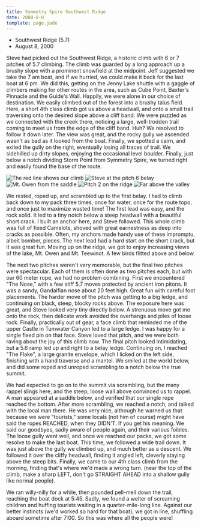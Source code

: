 ```yaml
---
title: Symmetry Spire Southwest Ridge
date: 2000-8-8
template: page.jade
---
```


* Southwest Ridge (5.7)
* August 8, 2000

Steve had picked out the Southwest Ridge, a historic climb with 6 or 7
pitches of 5.7 climbing.  The climb was guarded by a long approach up
a brushy slope with a prominent snowfield at the midpoint. Jeff
suggested we take the 7 am boat, and if we hurried, we could make it
back for the last boat at 6 pm. We did this, getting on the Jenny Lake
shuttle with a gaggle of climbers making for other routes in the area,
such as Cube Point, Baxter's Pinnacle and the Guide's Wall. Happily,
we were alone in our choice of destination. We easily climbed out of
the forest into a brushy talus field. Here, a short 4th class climb
got us above a headwall, and onto a small trail traversing onto the
desired slope above a cliff band.  We were puzzled as we connected
with the creek there, noticing a large, well-trodden trail coming to
meet us from the edge of the cliff band. Huh? We resolved to follow it
down later. The view was great, and the rocky gully we ascended wasn't
as bad as it looked from the boat. Finally, we spotted a cairn, and
exited the gully on the right, eventually losing all traces of
trail. We sidehilled up dirty slopes, enjoying the occasional level
boulder. Finally, just below a notch dividing Storm Point from
Symmetry Spire, we turned right and easily found the base of the
route.


![The red line shows our climb](images/symmetry.jpg)
![Steve at the pitch 6 belay](images/simbelay.jpg)
![Mt. Owen from the saddle](images/viewsim.jpg)
![Pitch 2 on the ridge](images/pitch2.jpg)
![Far above the valley](images/mtowen.jpg)


We rested, roped up, and scrambled up to the first belay.  I had to
climb back down to my pack three times, once for water, once for the
route topo, and once just to maximize wasted time! The first lead was
easy, and the rock solid. It led to a tiny notch below a steep
headwall with a beautiful short crack. I built an anchor here, and
Steve followed. This whole climb was full of fixed Camelots, shoved
with great earnestness as deep into cracks as possible. Often, my
anchors made handy use of these impromptu, albeit bomber, pieces. The
next lead had a hard start on the short crack, but it was great
fun. Moving up on the ridge, we got to enjoy increasing views of the
lake, Mt. Owen and Mt. Teewinot. A few birds flitted above and below.


The next two pitches weren't very memorable, but the final two pitches
were spectacular.  Each of them is often done as two pitches each, but
with our 60 meter rope, we had no problem combining. First we
encountered "The Nose," with a few stiff 5.7 moves protected by
ancient iron pitons. It was a sandy, Gandalfian nose about 20 feet
high. Great fun with careful foot placements. The harder move of the
pitch was getting to a big ledge, and continuing on black, steep,
blocky rocks above. The exposure here was great, and Steve looked very
tiny directly below. A strenuous move got me onto the rock, then
delicate work avoided the overhangs and piles of loose rock. Finally,
practically out of gear, a face climb that reminded me of the upper
Castle in Tumwater Canyon led to a large ledge. I was happy for a
single fixed pin on that face. Steve loved that pitch, and we were
both raving about the joy of this climb now. The final pitch looked
intimidating, but a 5.6 ramp led up and right to a belay
ledge. Continuing on, I reached "The Flake", a large granite
envelope, which I licked on the left side, finishing with a hand
traverse and a mantel. We smiled at the world below, and did some
roped and unroped scrambling to a notch below the true summit.



We had expected to go on to the summit via scrambling, but the many
rappel slings here, and the steep, loose wall above convinced us to
rappel. A man appeared at a saddle below, and verified that our single
rope reached the bottom. After more scrambling, we reached a notch,
and talked with the local man there. He was very nice, although he
warned us that because we were "tourists," some locals (not him of
course) might have said the ropes REACHED, when they DIDN'T. If you
get his meaning. We said our goodbyes, sadly aware of people again,
and their various foibles. The loose gully went well, and once we
reached our packs, we got some resolve to make the last boat. This
time, we followed a wide trail down. It was just above the gully we
climbed up, and much better as a descent. We followed it over the
cliffy headwall, finding it angled left, cleverly staying above the
steep bits. Finally, we came to our 4th class climb from the morning,
finding that's where we'd made a wrong turn.  (near the top of the
climb, make a sharp LEFT, don't go STRAIGHT AHEAD into a shallow gully
like normal people).



We ran willy-nilly for a while, then pounded pell-mell down the trail,
reaching the boat dock at 5:45. Sadly, we found a welter of screaming
children and huffing tourists waiting in a quarter-mile-long
line. Against our better instincts (we'd worked so hard for that
boat), we got in line, shuffling aboard sometime after 7:00. So this
was where all the people were!



